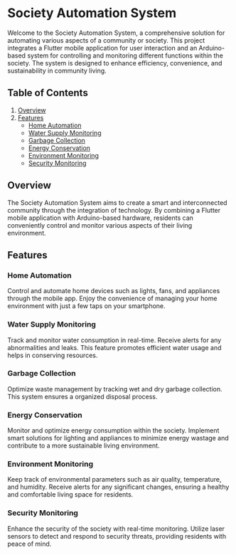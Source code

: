 # Society Automation System

Welcome to the Society Automation System, a comprehensive solution for automating various aspects of a community or society. This project integrates a Flutter mobile application for user interaction and an Arduino-based system for controlling and monitoring different functions within the society. The system is designed to enhance efficiency, convenience, and sustainability in community living.

## Table of Contents
1. [Overview](#overview)
2. [Features](#features)
    - [Home Automation](#home-automation)
    - [Water Supply Monitoring](#water-supply-monitoring)
    - [Garbage Collection](#garbage-collection)
    - [Energy Conservation](#energy-conservation)
    - [Environment Monitoring](#environment-monitoring)
    - [Security Monitoring](#security-monitoring)
      
## Overview
The Society Automation System aims to create a smart and interconnected community through the integration of technology. By combining a Flutter mobile application with Arduino-based hardware, residents can conveniently control and monitor various aspects of their living environment.

## Features

### Home Automation
Control and automate home devices such as lights, fans, and appliances through the mobile app. Enjoy the convenience of managing your home environment with just a few taps on your smartphone.

### Water Supply Monitoring
Track and monitor water consumption in real-time. Receive alerts for any abnormalities and leaks. This feature promotes efficient water usage and helps in conserving resources.

### Garbage Collection
Optimize waste management by tracking wet and dry garbage collection. This system ensures a organized disposal process.

### Energy Conservation
Monitor and optimize energy consumption within the society. Implement smart solutions for lighting and appliances to minimize energy wastage and contribute to a more sustainable living environment.

### Environment Monitoring
Keep track of environmental parameters such as air quality, temperature, and humidity. Receive alerts for any significant changes, ensuring a healthy and comfortable living space for residents.

### Security Monitoring
Enhance the security of the society with real-time monitoring. Utilize laser sensors to detect and respond to security threats, providing residents with peace of mind.
